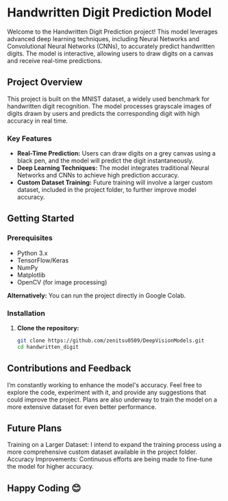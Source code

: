 # Handwritten Digit Prediction Model

Welcome to the Handwritten Digit Prediction project! This model leverages advanced deep learning techniques, including Neural Networks and Convolutional Neural Networks (CNNs), to accurately predict handwritten digits. The model is interactive, allowing users to draw digits on a canvas and receive real-time predictions.

## Project Overview

This project is built on the MNIST dataset, a widely used benchmark for handwritten digit recognition. The model processes grayscale images of digits drawn by users and predicts the corresponding digit with high accuracy in real time.

### Key Features

- **Real-Time Prediction:** Users can draw digits on a grey canvas using a black pen, and the model will predict the digit instantaneously.
- **Deep Learning Techniques:** The model integrates traditional Neural Networks and CNNs to achieve high prediction accuracy.
- **Custom Dataset Training:** Future training will involve a larger custom dataset, included in the project folder, to further improve model accuracy.

## Getting Started

### Prerequisites

- Python 3.x
- TensorFlow/Keras
- NumPy
- Matplotlib
- OpenCV (for image processing)

**Alternatively:** You can run the project directly in Google Colab.

### Installation

1. **Clone the repository:**
   ```bash
   git clone https://github.com/zenitsu0509/DeepVisionModels.git
   cd handwritten_digit
## Contributions and Feedback
I’m constantly working to enhance the model's accuracy. Feel free to explore the code, experiment with it, and provide any suggestions that could improve the project. Plans are also underway to train the model on a more extensive dataset for even better performance.

## Future Plans
Training on a Larger Dataset: I intend to expand the training process using a more comprehensive custom dataset available in the project folder.
Accuracy Improvements: Continuous efforts are being made to fine-tune the model for higher accuracy.
## Happy Coding 😊
